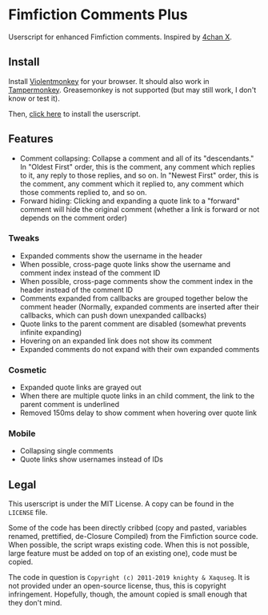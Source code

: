 # Fimfiction Comments Plus

Userscript for enhanced Fimfiction comments. Inspired by [4chan X](https://www.4chan-x.net/).

## Install

Install [Violentmonkey](https://violentmonkey.github.io/get-it/) for your browser. It should also work in [Tampermonkey](https://www.tampermonkey.net/). Greasemonkey is not supported (but may still work, I don't know or test it).

Then, [click here](https://github.com/PluieElectrique/fimfic-comments-plus/raw/master/comments-plus.user.js) to install the userscript.

## Features

* Comment collapsing: Collapse a comment and all of its "descendants." In "Oldest First" order, this is the comment, any comment which replies to it, any reply to those replies, and so on. In "Newest First" order, this is the comment, any comment which it replied to, any comment which those comments replied to, and so on.
* Forward hiding: Clicking and expanding a quote link to a "forward" comment will hide the original comment (whether a link is forward or not depends on the comment order)

### Tweaks

* Expanded comments show the username in the header
* When possible, cross-page quote links show the username and comment index instead of the comment ID
* When possible, cross-page comments show the comment index in the header instead of the comment ID
* Comments expanded from callbacks are grouped together below the comment header (Normally, expanded comments are inserted after their callbacks, which can push down unexpanded callbacks)
* Quote links to the parent comment are disabled (somewhat prevents infinite expanding)
* Hovering on an expanded link does not show its comment
* Expanded comments do not expand with their own expanded comments

### Cosmetic

* Expanded quote links are grayed out
* When there are multiple quote links in an child comment, the link to the parent comment is underlined
* Removed 150ms delay to show comment when hovering over quote link

### Mobile

* Collapsing single comments
* Quote links show usernames instead of IDs

## Legal

This userscript is under the MIT License. A copy can be found in the `LICENSE` file.

Some of the code has been directly cribbed (copy and pasted, variables renamed, prettified, de-Closure Compiled) from the Fimfiction source code. When possible, the script wraps existing code. When this is not possible, large feature must be added on top of an existing one), code must be copied.

The code in question is `Copyright (c) 2011-2019 knighty & Xaquseg`. It is not provided under an open-source license, thus, this is copyright infringement. Hopefully, though, the amount copied is small enough that they don't mind.
